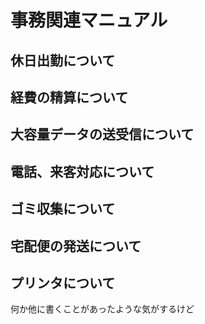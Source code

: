 # 事務関連マニュアル
## 休日出勤について
## 経費の精算について
## 大容量データの送受信について
## 電話、来客対応について
## ゴミ収集について
## 宅配便の発送について
## プリンタについて

何か他に書くことがあったような気がするけど